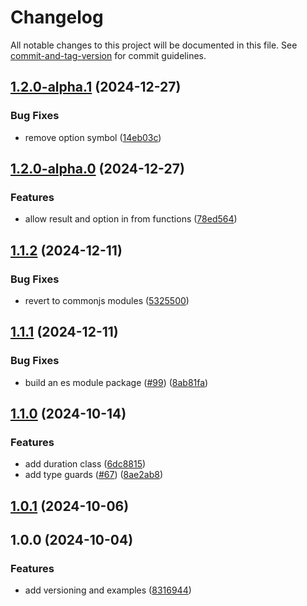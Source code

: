 # Changelog

All notable changes to this project will be documented in this file. See
[commit-and-tag-version](https://github.com/absolute-version/commit-and-tag-version)
for commit guidelines.

## [1.2.0-alpha.1](https://github.com/rowan-gud/ts-core/compare/v1.2.0-alpha.0...v1.2.0-alpha.1) (2024-12-27)

### Bug Fixes

- remove option symbol
  ([14eb03c](https://github.com/rowan-gud/ts-core/commit/14eb03c55136219fc2d1e04f937be4cd78b2a946))

## [1.2.0-alpha.0](https://github.com/rowan-gud/ts-core/compare/v1.1.2...v1.2.0-alpha.0) (2024-12-27)

### Features

- allow result and option in from functions
  ([78ed564](https://github.com/rowan-gud/ts-core/commit/78ed56483fcb7d8033cee60a62ebb37f0d513ef2))

## [1.1.2](https://github.com/rowan-gud/ts-core/compare/v1.1.1...v1.1.2) (2024-12-11)

### Bug Fixes

- revert to commonjs modules
  ([5325500](https://github.com/rowan-gud/ts-core/commit/53255006ba2980808f900375656266d5e473a89f))

## [1.1.1](https://github.com/rowan-gud/ts-core/compare/v1.1.0...v1.1.1) (2024-12-11)

### Bug Fixes

- build an es module package
  ([#99](https://github.com/rowan-gud/ts-core/issues/99))
  ([8ab81fa](https://github.com/rowan-gud/ts-core/commit/8ab81facf588b39e6ef06c2c01571c4e4b0e0ddf))

## [1.1.0](https://github.com/rowan-gud/ts-core/compare/v1.0.1...v1.1.0) (2024-10-14)

### Features

- add duration class
  ([6dc8815](https://github.com/rowan-gud/ts-core/commit/6dc8815a2ced5d3dcab2eb9d16c9702587e42d1a))
- add type guards ([#67](https://github.com/rowan-gud/ts-core/issues/67))
  ([8ae2ab8](https://github.com/rowan-gud/ts-core/commit/8ae2ab8f63c60f1529c4dede88c4477ef80ca091))

## [1.0.1](https://github.com/rowan-gud/ts-core/compare/v1.0.0...v1.0.1) (2024-10-06)

## 1.0.0 (2024-10-04)

### Features

- add versioning and examples
  ([8316944](https://github.com/rowan-gud/ts-core/commit/83169442c5c82dd0f752f42bdcf44f73ee82b478))
